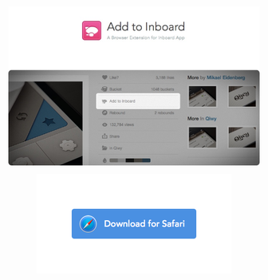 ![readme.jpg](readme.jpg)


<center>
    <a href="Add to Inboard.safariextz">
        <img src="safari.png" alt="Download for Safari">
    </a>
</center>